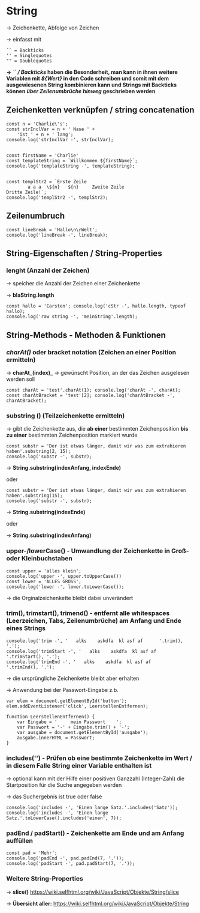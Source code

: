 # String

-> Zeichenkette, Abfolge von Zeichen

-> einfasst mit 

    `` = Backticks
    '' = Singlequotes
    "" = Doublequotes

**-> _`` / Backticks_ haben die Besonderheit, man kann in ihnen weitere Variablen mit _${Wert}_ in den Code schreiben und somit mit dem ausgewiesenen String kombinieren kann und Strings mit Backticks können _über Zeilenumbrüche hinweg_ geschrieben werden**

## Zeichenketten verknüpfen / string concatenation

    const n = 'Charlie\'s';
    const strInclVar = n + ' Nase ' +
        'ist ' + n + ' lang';
    console.log('strInclVar -', strInclVar);


    const firstName = 'Charlie'
    const templateString = `Willkommen ${firstName}`; console.log('templateString -', templateString);


    const templStr2 = `Erste Zeile
            a a a  \${n}   ${n}     Zweite Zeile
    Dritte Zeile!`;
    console.log('templStr2 -', templStr2);

## Zeilenumbruch

    const lineBreak = 'Hallo\n\rWelt';
    console.log('lineBreak -', lineBreak);

## String-Eigenschaften / String-Properties

### lenght (Anzahl der Zeichen)

-> speicher die Anzahl der Zeichen einer Zeichenkette

-> **blaString.length**

    const hallo = 'Carsten'; console.log('cStr -', hallo.length, typeof hallo);
    console.log('raw string -', 'meinString'.length);


## String-Methods - Methoden & Funktionen

### _charAt()_ oder bracket notation (Zeichen an einer Position ermitteln)

-> **charAt_(index)_** -> gewünscht Position, an der das Zeichen ausgelesen werden soll

    const charAt = 'test'.charAt(1); console.log('charAt -', charAt);
    const charAtBracket = 'test'[2]; console.log('charAtBracket -', charAtBracket);

### substring () (Teilzeichenkette ermitteln)

-> gibt die Zeichenkette aus, die **ab einer** bestimmten Zeichenposition **bis zu einer** bestimmten Zeichenposition markiert wurde

    const substr = 'Der ist etwas länger, damit wir was zum extrahieren haben'.substring(2, 15);
    console.log('substr -', substr);

-> **String.substring(indexAnfang, indexEnde)**

oder 

    const substr = 'Der ist etwas länger, damit wir was zum extrahieren haben'.substring(15);
    console.log('substr -', substr);

-> **String.substring(indexEnde)**

oder

-> **String.substring(indexAnfang)**

### upper-/lowerCase() - Umwandlung der Zeichenkette in Groß- oder Kleinbuchstaben

    const upper = 'alles klein';
    console.log('upper -', upper.toUpperCase())
    const lower = 'ALLES GROSS';
    console.log('lower -', lower.toLowerCase());

-> die Orginalzeichenkette bleibt dabei unverändert

### trim(), trimstart(), trimend() - entfernt alle whitespaces (Leerzeichen, Tabs, Zeilenumbrüche) am Anfang und Ende eines Strings

    console.log('trim -', '   alks    askdfa  kl asf af      '.trim(), '.');
    console.log('trimStart -', '   alks    askdfa  kl asf af      '.trimStart(), '.');
    console.log('trimEnd -', '   alks    askdfa  kl asf af      '.trimEnd(), '.');

-> die ursprüngliche Zeichenkette bleibt aber erhalten

-> Anwendung bei der Passwort-Eingabe z.b.

    var elem = document.getElementById('button');
    elem.addEventListener('click', LeerstellenEntfernen);	
 
    function LeerstellenEntfernen() {
        var Eingabe = '     mein Passwort    ';
        var Passwort = '-' + Eingabe.trim() + '-';
        var ausgabe = document.getElementById('ausgabe');
        ausgabe.innerHTML = Passwort;
    }

### includes('') - Prüfen ob eine bestimmte Zeichenkette im Wert / in diesem Falle String einer Variable enthalten ist

-> optional kann mit der Hilfe einer positiven Ganzzahl (Integer-Zahl) die Startposition für die Suche angegeben werden

-> das Suchergebnis ist true oder false

    console.log('includes -', 'Einen lange Satz.'.includes('Satz'));
    console.log('includes -', 'Einen lange Satz.'.toLowerCase().includes('einen', 7));

### padEnd / padStart() - Zeichenkette am Ende und am Anfang auffüllen

    const pad = 'Mehr';
    console.log('padEnd -', pad.padEnd(7, '.'));
    console.log('padStart -', pad.padStart(7, '.'));

### Weitere String-Properties

-> **slice()** <https://wiki.selfhtml.org/wiki/JavaScript/Objekte/String/slice>

-> **Übersicht aller:** <https://wiki.selfhtml.org/wiki/JavaScript/Objekte/String>